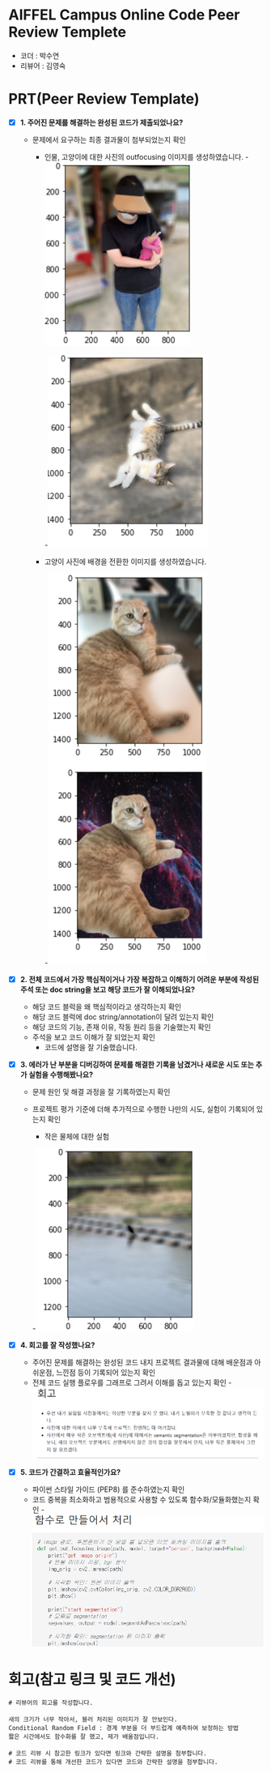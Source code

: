 # AIFFEL Campus Online Code Peer Review Templete
- 코더 : 박수연
- 리뷰어 : 김영숙


# PRT(Peer Review Template)
- [X]  **1. 주어진 문제를 해결하는 완성된 코드가 제출되었나요?**
    - 문제에서 요구하는 최종 결과물이 첨부되었는지 확인
      - 인물, 고양이에 대한 사진의 outfocusing 이미지를 생성하였습니다. 
        -![인물](./images/ex04_persion.png)
        
        -![고양이](./images/ex04_cat.png)
      
      - 고양이 사진에 배경을 전환한 이미지를 생성하였습니다. 
   
        -![크로마키](./images/ex04_background.png)
        
    
- [X]  **2. 전체 코드에서 가장 핵심적이거나 가장 복잡하고 이해하기 어려운 부분에 작성된 
주석 또는 doc string을 보고 해당 코드가 잘 이해되었나요?**
    - 해당 코드 블럭을 왜 핵심적이라고 생각하는지 확인
    - 해당 코드 블럭에 doc string/annotation이 달려 있는지 확인
    - 해당 코드의 기능, 존재 이유, 작동 원리 등을 기술했는지 확인
    - 주석을 보고 코드 이해가 잘 되었는지 확인
        - 코드에 설명을 잘 기술했습니다. 
        
- [X]  **3. 에러가 난 부분을 디버깅하여 문제를 해결한 기록을 남겼거나
새로운 시도 또는 추가 실험을 수행해봤나요?**
    - 문제 원인 및 해결 과정을 잘 기록하였는지 확인
    - 프로젝트 평가 기준에 더해 추가적으로 수행한 나만의 시도, 
    실험이 기록되어 있는지 확인
        - 작은 물체에 대한 실험
        
        -![새](./images/ex04_bird.png)
        
- [X]  **4. 회고를 잘 작성했나요?**
    - 주어진 문제를 해결하는 완성된 코드 내지 프로젝트 결과물에 대해
    배운점과 아쉬운점, 느낀점 등이 기록되어 있는지 확인
    - 전체 코드 실행 플로우를 그래프로 그려서 이해를 돕고 있는지 확인
        -![회고](./images/ex04_review.png)
        
- [X]  **5. 코드가 간결하고 효율적인가요?**
    - 파이썬 스타일 가이드 (PEP8) 를 준수하였는지 확인
    - 코드 중복을 최소화하고 범용적으로 사용할 수 있도록 함수화/모듈화했는지 확인
        -![함수로처리](./images/ex04_function.png)


# 회고(참고 링크 및 코드 개선)
```
# 리뷰어의 회고를 작성합니다.

새의 크기가 너무 작아서, 블러 처리된 이미지가 잘 안보인다.
Conditional Random Field : 경계 부분을 더 부드럽계 예측하여 보정하는 방법
짧은 시간에서도 함수화를 잘 했고, 제가 배울점입니다. 

# 코드 리뷰 시 참고한 링크가 있다면 링크와 간략한 설명을 첨부합니다.
# 코드 리뷰를 통해 개선한 코드가 있다면 코드와 간략한 설명을 첨부합니다.
```
